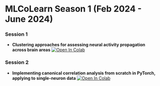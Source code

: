 # MLCoLearn Season 1 (Feb 2024 - June 2024)

### Session 1
- **Clustering approaches for assessing neural activity propagation across brain areas** [![Open In Colab](https://colab.research.google.com/assets/colab-badge.svg)](https://colab.research.google.com/github/mlcolearn/mlcolearn-meetup-season1/blob/main/session1/clustering_neural_activity.ipynb)

### Session 2
- **Implementing canonical correlation analysis from scratch in PyTorch, applying to single-neuron data** [![Open In Colab](https://colab.research.google.com/assets/colab-badge.svg)](https://colab.research.google.com/github/mlcolearn/mlcolearn-meetup-season1/blob/main/session2_cca/CCA_in_pytorch.ipynb)
